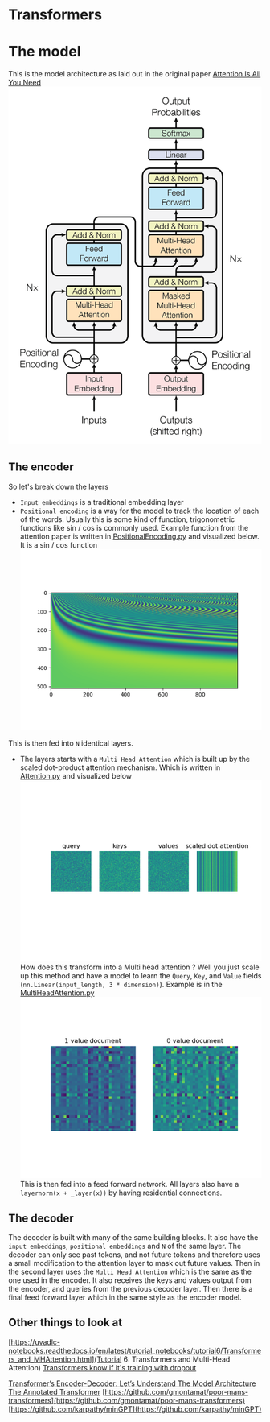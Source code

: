 # Transformers

# The model
This is the model architecture as laid out in the original paper [Attention Is All You Need](https://arxiv.org/abs/1706.03762) 
![The model](./model.png)

## The encoder
So let's break down the layers
- `Input embeddings` is a traditional embedding layer
- `Positional encoding` is a way for the model to track the location of each of the words. Usually this is some kind of function, trigonometric functions like sin / cos is commonly used.
Example function from the attention paper is written in [PositionalEncoding.py](./PositionalEncoding.py) and visualized below. It is a sin / cos function
![Positional encoding](./PositionalEncoding.png)

This is then fed into `N` identical layers. 
- The layers starts with a `Multi Head Attention` which is built up by the scaled dot-product attention mechanism. Which is written in [Attention.py](./Attention.py) and visualized below 
![attention](./attention.png)
How does this transform into a Multi head attention ? Well you just scale up this method and have a model to learn the `Query`, `Key`, and `Value` fields (`nn.Linear(input_length, 3 * dimension)`). Example is in the [MultiHeadAttention.py](./MutliHeadAttention.py)
![Attention](./MultiHeadAttention.png)
This is then fed into a feed forward network.
All layers also have a `layernorm(x + _layer(x))` by having residential connections.

## The decoder
The decoder is built with many of the same building blocks. It also have the `input embeddings`, `positional embeddings` and `N` of the same layer.
The decoder can only see past tokens, and not future tokens and therefore uses a small modification to the attention layer to mask out future values.
Then in the second layer uses the `Multi Head Attention` which is the same as the one used in the encoder. It also receives the keys and values output from the encoder, and queries from the previous decoder layer.
Then there is a final feed forward layer which in the same style as the encoder model.

## Other things to look at 
[https://uvadlc-notebooks.readthedocs.io/en/latest/tutorial_notebooks/tutorial6/Transformers_and_MHAttention.html](Tutorial 6: Transformers and Multi-Head Attention)
[Transformers know if it's training with dropout](https://colab.research.google.com/drive/1286r553N8drh6-VeZjZA1vbUBY9Z1fps?usp=sharing)

[Transformer’s Encoder-Decoder: Let’s Understand The Model Architecture](https://kikaben.com/transformers-encoder-decoder/)
[The Annotated Transformer](http://nlp.seas.harvard.edu/annotated-transformer/)
[https://github.com/gmontamat/poor-mans-transformers](https://github.com/gmontamat/poor-mans-transformers)
[https://github.com/karpathy/minGPT](https://github.com/karpathy/minGPT)
